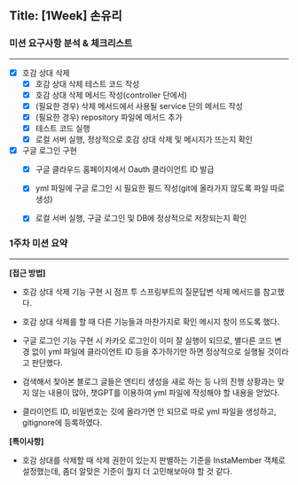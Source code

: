 ## Title: [1Week] 손유리

### 미션 요구사항 분석 & 체크리스트

---

- [x] 호감 상대 삭제
  - [x] 호감 상대 삭제 테스트 코드 작성
  - [x] 호감 상대 삭제 메서드 작성(controller 단에서)
  - [x] (필요한 경우) 삭제 메서드에서 사용될 service 단의 메서드 작성
  - [x] (필요한 경우) repository 파일에 메서드 추가
  - [x] 테스트 코드 실행
  - [x] 로컬 서버 실행, 정상적으로 호감 상대 삭제 및 메시지가 뜨는지 확인
- [x] 구글 로그인 구현
  - [x] 구글 클라우드 홈페이지에서 Oauth 클라이언트 ID 발급
  - [x] yml 파일에 구글 로그인 시 필요한 필드 작성(git에 올라가지 않도록 파일 따로 생성)
  - [x] 로컬 서버 실행, 구글 로그인 및 DB에 정상적으로 저장되는지 확인


### 1주차 미션 요약

---

**[접근 방법]**

- 호감 상대 삭제 기능 구현 시 점프 투 스프링부트의 질문답변 삭제 메서드를 참고했다.
- 호감 상대 삭제를 할 때 다른 기능들과 마찬가지로 확인 메시지 창이 뜨도록 했다.

- 구글 로그인 기능 구현 시 카카오 로그인이 이미 잘 실행이 되므로, 별다른 코드 변경 없이 yml 파일에 클라이언트 ID 등을 추가하기만 하면 정상적으로 실행될 것이라고 판단했다.
- 검색해서 찾아본 블로그 글들은 엔티티 생성을 새로 하는 등 나의 진행 상황과는 맞지 않는 내용이 많아, 챗GPT를 이용하여 yml 파일에 작성해야 할 내용을 얻었다.
- 클라이언트 ID, 비밀번호는 깃에 올라가면 안 되므로 따로 yml 파일을 생성하고, gitignore에 등록하였다.

**[특이사항]**

- 호감 상대를 삭제할 때 삭제 권한이 있는지 판별하는 기준을 InstaMember 객체로 설정했는데, 좀더 알맞은 기준이 뭘지 더 고민해보아야 할 것 같다.
